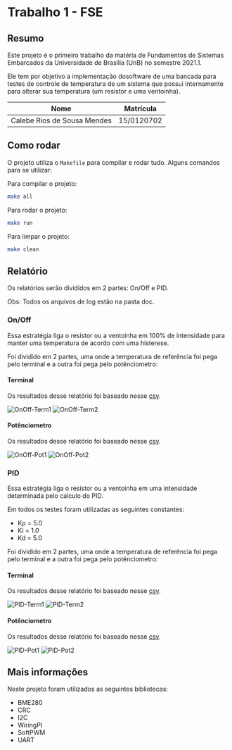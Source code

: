 # Trabalho 1 - FSE

## **Resumo**

Este projeto é o primeiro trabalho da matéria de Fundamentos de Sistemas Embarcados da Universidade de Brasília (UnB) no semestre 2021.1.

Ele tem por objetivo a implementação dosoftware de uma bancada para testes de controle de temperatura de um sistema que possui internamente para alterar sua temperatura (um resistor e uma ventoinha).

|Nome|Matrícula|
|----|---------|
|Calebe Rios de Sousa Mendes|15/0120702|

## **Como rodar**

O projeto utiliza o `Makefile` para compilar e rodar tudo. Alguns comandos para se utilizar:

Para compilar o projeto:
```bash
make all
```

Para rodar o projeto:
```bash
make run
```

Para limpar o projeto:
```bash
make clean
```

## **Relatório**

Os relatórios serão divididos em 2 partes: On/Off e PID.

Obs: Todos os arquivos de log estão na pasta doc.

### **On/Off**

Essa estratégia liga o resistor ou a ventoinha em 100% de intensidade para manter uma temperatura de acordo com uma histerese.

Foi dividido em 2 partes, uma onde a temperatura de referência foi pega pelo terminal e a outra foi pega pelo potênciometro:

#### **Terminal**

Os resultados desse relatório foi baseado nesse [csv](doc/OnOff-Term/on-off.csv).

![OnOff-Term1](doc/OnOff-Term/OnOff-Term1.png)
![OnOff-Term2](doc/OnOff-Term/OnOff-Term2.png)

#### **Potênciometro**

Os resultados desse relatório foi baseado nesse [csv](doc/OnOff-Pot/on-off.csv).

![OnOff-Pot1](doc/OnOff-Pot/OnOff-Pot1.png)
![OnOff-Pot2](doc/OnOff-Pot/OnOff-Pot2.png)

### **PID**

Essa estratégia liga o resistor ou a ventoinha em uma intensidade determinada pelo calculo do PID.

Em todos os testes foram utilizadas as seguintes constantes:

- Kp = 5.0
- Ki = 1.0
- Kd = 5.0

Foi dividido em 2 partes, uma onde a temperatura de referência foi pega pelo terminal e a outra foi pega pelo potênciometro:

#### **Terminal**

Os resultados desse relatório foi baseado nesse [csv](doc/PID-Term/pid.csv).

![PID-Term1](doc/PID-Term/PID-Term1.png)
![PID-Term2](doc/PID-Term/PID-Term2.png)

#### **Potênciometro**

Os resultados desse relatório foi baseado nesse [csv](doc/PID-Pot/pid.csv).

![PID-Pot1](doc/PID-Pot/PID-Pot1.png)
![PID-Pot2](doc/PID-Pot/PID-Pot2.png)

## **Mais informações**

Neste projeto foram utilizados as seguintes bibliotecas:

- BME280
- CRC
- I2C
- WiringPI
- SoftPWM
- UART
